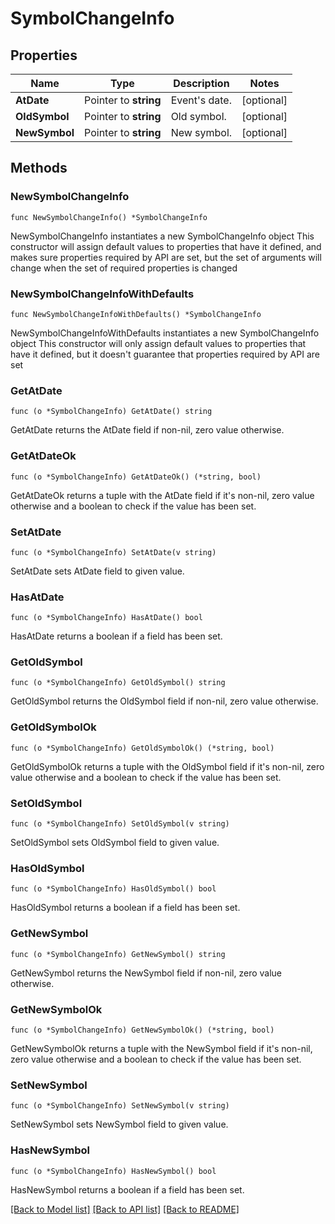 # SymbolChangeInfo

## Properties

Name | Type | Description | Notes
------------ | ------------- | ------------- | -------------
**AtDate** | Pointer to **string** | Event&#39;s date. | [optional] 
**OldSymbol** | Pointer to **string** | Old symbol. | [optional] 
**NewSymbol** | Pointer to **string** | New symbol. | [optional] 

## Methods

### NewSymbolChangeInfo

`func NewSymbolChangeInfo() *SymbolChangeInfo`

NewSymbolChangeInfo instantiates a new SymbolChangeInfo object
This constructor will assign default values to properties that have it defined,
and makes sure properties required by API are set, but the set of arguments
will change when the set of required properties is changed

### NewSymbolChangeInfoWithDefaults

`func NewSymbolChangeInfoWithDefaults() *SymbolChangeInfo`

NewSymbolChangeInfoWithDefaults instantiates a new SymbolChangeInfo object
This constructor will only assign default values to properties that have it defined,
but it doesn't guarantee that properties required by API are set

### GetAtDate

`func (o *SymbolChangeInfo) GetAtDate() string`

GetAtDate returns the AtDate field if non-nil, zero value otherwise.

### GetAtDateOk

`func (o *SymbolChangeInfo) GetAtDateOk() (*string, bool)`

GetAtDateOk returns a tuple with the AtDate field if it's non-nil, zero value otherwise
and a boolean to check if the value has been set.

### SetAtDate

`func (o *SymbolChangeInfo) SetAtDate(v string)`

SetAtDate sets AtDate field to given value.

### HasAtDate

`func (o *SymbolChangeInfo) HasAtDate() bool`

HasAtDate returns a boolean if a field has been set.

### GetOldSymbol

`func (o *SymbolChangeInfo) GetOldSymbol() string`

GetOldSymbol returns the OldSymbol field if non-nil, zero value otherwise.

### GetOldSymbolOk

`func (o *SymbolChangeInfo) GetOldSymbolOk() (*string, bool)`

GetOldSymbolOk returns a tuple with the OldSymbol field if it's non-nil, zero value otherwise
and a boolean to check if the value has been set.

### SetOldSymbol

`func (o *SymbolChangeInfo) SetOldSymbol(v string)`

SetOldSymbol sets OldSymbol field to given value.

### HasOldSymbol

`func (o *SymbolChangeInfo) HasOldSymbol() bool`

HasOldSymbol returns a boolean if a field has been set.

### GetNewSymbol

`func (o *SymbolChangeInfo) GetNewSymbol() string`

GetNewSymbol returns the NewSymbol field if non-nil, zero value otherwise.

### GetNewSymbolOk

`func (o *SymbolChangeInfo) GetNewSymbolOk() (*string, bool)`

GetNewSymbolOk returns a tuple with the NewSymbol field if it's non-nil, zero value otherwise
and a boolean to check if the value has been set.

### SetNewSymbol

`func (o *SymbolChangeInfo) SetNewSymbol(v string)`

SetNewSymbol sets NewSymbol field to given value.

### HasNewSymbol

`func (o *SymbolChangeInfo) HasNewSymbol() bool`

HasNewSymbol returns a boolean if a field has been set.


[[Back to Model list]](../README.md#documentation-for-models) [[Back to API list]](../README.md#documentation-for-api-endpoints) [[Back to README]](../README.md)


